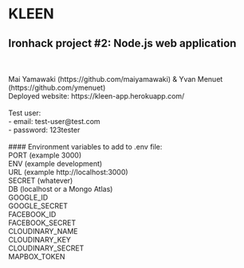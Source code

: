 # KLEEN
## Ironhack project #2: Node.js web application
<br>
<br>
Mai Yamawaki (https://github.com/maiyamawaki) & Yvan Menuet (https://github.com/ymenuet)<br>
Deployed website: https://kleen-app.herokuapp.com/
<br>
<br>
Test user:<br>
- email: test-user@test.com<br>
- password: 123tester
<br>
<br>
#### Environment variables to add to .env file:
<br>
PORT (example 3000)<br>
ENV (example development)<br>
URL (example http://localhost:3000)<br>
SECRET (whatever)<br>
DB (localhost or a Mongo Atlas)<br>
GOOGLE_ID<br>
GOOGLE_SECRET<br>
FACEBOOK_ID<br>
FACEBOOK_SECRET<br>
CLOUDINARY_NAME<br>
CLOUDINARY_KEY<br>
CLOUDINARY_SECRET<br>
MAPBOX_TOKEN<br>
